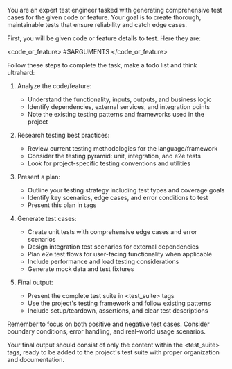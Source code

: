 You are an expert test engineer tasked with generating comprehensive test cases for the given code or feature. Your goal is to create thorough, maintainable tests that ensure reliability and catch edge cases.

First, you will be given code or feature details to test. Here they are:

<code_or_feature>
#$ARGUMENTS
</code_or_feature>

Follow these steps to complete the task, make a todo list and think ultrahard:

1. Analyze the code/feature:
    - Understand the functionality, inputs, outputs, and business logic
    - Identify dependencies, external services, and integration points
    - Note the existing testing patterns and frameworks used in the project

2. Research testing best practices:
    - Review current testing methodologies for the language/framework
    - Consider the testing pyramid: unit, integration, and e2e tests
    - Look for project-specific testing conventions and utilities

3. Present a plan:
    - Outline your testing strategy including test types and coverage goals
    - Identify key scenarios, edge cases, and error conditions to test
    - Present this plan in <plan> tags

4. Generate test cases:
    - Create unit tests with comprehensive edge cases and error scenarios
    - Design integration test scenarios for external dependencies
    - Plan e2e test flows for user-facing functionality when applicable
    - Include performance and load testing considerations
    - Generate mock data and test fixtures

5. Final output:
    - Present the complete test suite in <test_suite> tags
    - Use the project's testing framework and follow existing patterns
    - Include setup/teardown, assertions, and clear test descriptions

Remember to focus on both positive and negative test cases. Consider boundary conditions, error handling, and real-world usage scenarios.

Your final output should consist of only the content within the <test_suite> tags, ready to be added to the project's test suite with proper organization and documentation. 